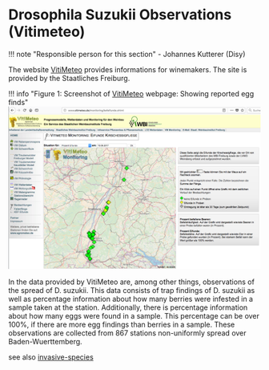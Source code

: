 # Drosophila Suzukii Observations (Vitimeteo)

!!! note "Responsible person for this section"
    - Johannes Kutterer (Disy)

[VitiMeteo]: http://www.vitimeteo.de

The website [VitiMeteo] provides informations for winemakers. The site is provided by the Staatliches  Freiburg.  

!!! info "Figure 1: Screenshot of [VitiMeteo] webpage: Showing reported egg finds"
    ![Screenshot fo VitiMeteo](vitimeteo.png)

In the data provided by VitiMeteo are, among other things, observations of the spread of D. suzukii. This data consists of trap findings of D. suzukii as well as percentage information about how many berries were infested in a sample taken at the station. Additionally, there is percentage information about how many eggs were found in a sample. This percentage can be over 100%, if there are more egg findings than berries in a sample. These observations are collected from 867 stations non-uniformly spread over Baden-Wuerttemberg.

see also [invasive-species](../../../demos/invasive-species)
